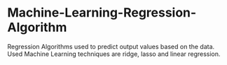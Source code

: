 # Machine-Learning-Regression-Algorithm
Regression Algorithms used to predict output values based on the data.
Used Machine Learning techniques are ridge, lasso and linear regression.
